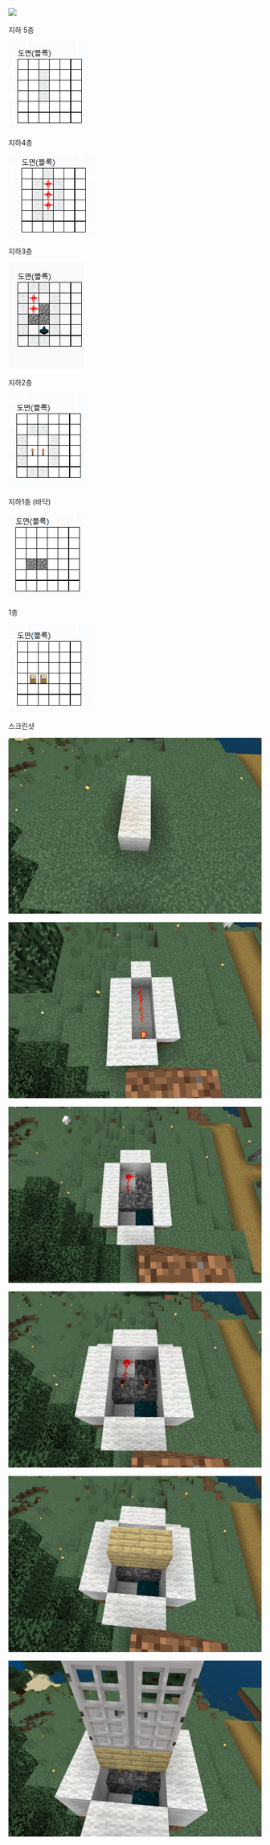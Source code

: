

![](SkulkDoor.gif)

지하 5층


![](m5.png)


지하4층

![](m4.png)

지하3층

![](m3.gif)

지하2층

![](m2.png)

지하1층 (바닥)

![](m1.png)

1층

![](1.png)

스크린샷

![](ScreenShot_m5.png)

![](ScreenShot_m4.png)

![](ScreenShot_m3.png)

![](ScreenShot_m2.png)

![](ScreenShot_m1.png)

![](ScreenShot_1.png)
